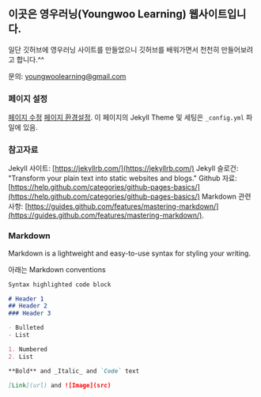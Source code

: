 ## 이곳은 **영우러닝(Youngwoo Learning)** 웹사이트입니다.

일단 깃허브에 영우러닝 사이트를 만들었으니 깃허브를 배워가면서 천천히 만들어보려고 합니다.^^

문의: youngwoolearning@gmail.com

### 페이지 설정

[페이지 수정](https://github.com/youngwoolearning/youngwoolearning.github.io/edit/master/README.md)
[페이지 환경설정](https://github.com/youngwoolearning/youngwoolearning.github.io/settings).
이 페이지의 Jekyll Theme 및 세팅은 `_config.yml` 파일에 있음.

### 참고자료

Jekyll 사이트: [https://jekyllrb.com/](https://jekyllrb.com/)
Jekyll 슬로건: "Transform your plain text into static websites and blogs."
Github 자료: [https://help.github.com/categories/github-pages-basics/](https://help.github.com/categories/github-pages-basics/)
Markdown 관련 사항: [https://guides.github.com/features/mastering-markdown/](https://guides.github.com/features/mastering-markdown/).

### Markdown
Markdown is a lightweight and easy-to-use syntax for styling your writing.

아래는 Markdown conventions

```markdown
Syntax highlighted code block

# Header 1
## Header 2
### Header 3

- Bulleted
- List

1. Numbered
2. List

**Bold** and _Italic_ and `Code` text

[Link](url) and ![Image](src)
```

